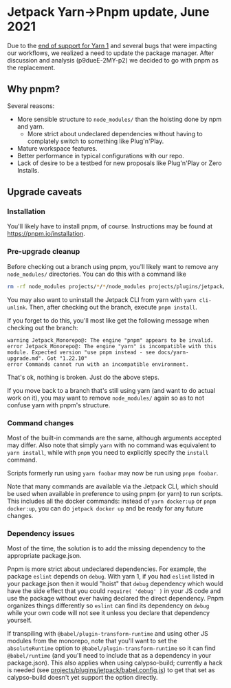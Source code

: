 # Jetpack Yarn→Pnpm update, June 2021

Due to the [end of support for Yarn 1] and several bugs that were impacting our workflows, we realized a need to update the package manager.
After discussion and analysis (p9dueE-2MY-p2) we decided to go with pnpm as the replacement.

## Why pnpm?

Several reasons:

* More sensible structure to `node_modules/` than the hoisting done by npm and yarn.
  * More strict about undeclared dependencies without having to complately switch to something like Plug'n'Play.
* Mature workspace features.
* Better performance in typical configurations with our repo.
* Lack of desire to be a testbed for new proposals like Plug'n'Play or Zero Installs.

## Upgrade caveats

### Installation

You'll likely have to install pnpm, of course. Instructions may be found at https://pnpm.io/installation.

### Pre-upgrade cleanup

Before checking out a branch using pnpm, you'll likely want to remove any `node_modules/` directories. You can do this with a command like
```bash
rm -rf node_modules projects/*/*/node_modules projects/plugins/jetpack/tests/e2e/node_modules tools/cli/node_modules
```
You may also want to uninstall the Jetpack CLI from yarn with `yarn cli-unlink`.
Then, after checking out the branch, execute `pnpm install`.

If you forget to do this, you'll most like get the following message when checking out the branch:
```
warning Jetpack_Monorepo@: The engine "pnpm" appears to be invalid.
error Jetpack_Monorepo@: The engine "yarn" is incompatible with this module. Expected version "use pnpm instead - see docs/yarn-upgrade.md". Got "1.22.10"
error Commands cannot run with an incompatible environment.
```
That's ok, nothing is broken. Just do the above steps.

If you move back to a branch that's still using yarn (and want to do actual work on it), you may want to remove `node_modules/` again so as to not confuse yarn with
pnpm's structure.

### Command changes

Most of the built-in commands are the same, although arguments accepted may differ. Also note that simply `yarn` with no command was equivalent to `yarn install`,
while with `pnpm` you need to explicitly specify the `install` command.

Scripts formerly run using `yarn foobar` may now be run using `pnpm foobar`.

Note that many commands are available via the Jetpack CLI, which should be used when available in preference to using pnpm (or yarn) to run scripts.
This includes all the docker commands: instead of `yarn docker:up` or `pnpm docker:up`, you can do `jetpack docker up` and be ready for any future changes.

### Dependency issues

Most of the time, the solution is to add the missing dependency to the appropriate package.json.

Pnpm is more strict about undeclared dependencies. For example, the package `eslint` depends on `debug`. With yarn 1, if you had `eslint` listed in
your package.json then it would "hoist" that `debug` dependency which would have the side effect that you could `require( 'debug' )` in your JS code
and use the package without ever having declared the direct dependency. Pnpm organizes things differently so `eslint` can find its dependency on `debug`
while your own code will not see it unless you declare that dependency yourself.

If transpiling with `@babel/plugin-transform-runtime` and using other JS modules from the monorepo, note that you'll want to set the `absoluteRuntime` option
to `@babel/plugin-transform-runtime` so it can find `@babel/runtime` (and you'll need to include that as a dependency in your package.json). This also applies
when using calypso-build; currently a hack is needed (see [projects/plugins/jetpack/babel.config.js]) to get that set as calypso-build doesn't yet support the
option directly.


[end of support for Yarn 1]: https://github.com/yarnpkg/yarn/compare/977943e%5E...14bcd15#diff-185833cb26d7ac66a4d39042fd576a820c2c2c6d05ad18973bb9c7dce77267c5R29-R32
[projects/plugins/jetpack/babel.config.js]: ../projects/plugins/jetpack/babel.config.js
